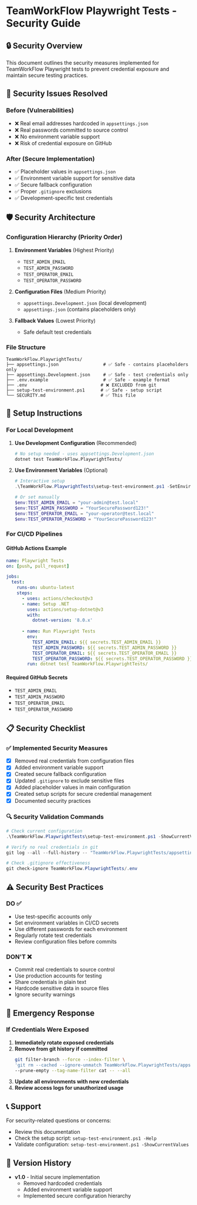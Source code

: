 # TeamWorkFlow Playwright Tests - Security Guide

## 🔒 Security Overview

This document outlines the security measures implemented for TeamWorkFlow Playwright tests to prevent credential exposure and maintain secure testing practices.

## 🚨 Security Issues Resolved

### Before (Vulnerabilities)
- ❌ Real email addresses hardcoded in `appsettings.json`
- ❌ Real passwords committed to source control
- ❌ No environment variable support
- ❌ Risk of credential exposure on GitHub

### After (Secure Implementation)
- ✅ Placeholder values in `appsettings.json`
- ✅ Environment variable support for sensitive data
- ✅ Secure fallback configuration
- ✅ Proper `.gitignore` exclusions
- ✅ Development-specific test credentials

## 🛡️ Security Architecture

### Configuration Hierarchy (Priority Order)
1. **Environment Variables** (Highest Priority)
   - `TEST_ADMIN_EMAIL`
   - `TEST_ADMIN_PASSWORD`
   - `TEST_OPERATOR_EMAIL`
   - `TEST_OPERATOR_PASSWORD`

2. **Configuration Files** (Medium Priority)
   - `appsettings.Development.json` (local development)
   - `appsettings.json` (contains placeholders only)

3. **Fallback Values** (Lowest Priority)
   - Safe default test credentials

### File Structure
```
TeamWorkFlow.PlaywrightTests/
├── appsettings.json                 # ✅ Safe - contains placeholders only
├── appsettings.Development.json     # ✅ Safe - test credentials only
├── .env.example                     # ✅ Safe - example format
├── .env                            # ❌ EXCLUDED from git
├── setup-test-environment.ps1      # ✅ Safe - setup script
└── SECURITY.md                     # ✅ This file
```

## 🔧 Setup Instructions

### For Local Development

1. **Use Development Configuration** (Recommended)
   ```bash
   # No setup needed - uses appsettings.Development.json
   dotnet test TeamWorkFlow.PlaywrightTests/
   ```

2. **Use Environment Variables** (Optional)
   ```powershell
   # Interactive setup
   .\TeamWorkFlow.PlaywrightTests\setup-test-environment.ps1 -SetEnvironmentVariables
   
   # Or set manually
   $env:TEST_ADMIN_EMAIL = "your-admin@test.local"
   $env:TEST_ADMIN_PASSWORD = "YourSecurePassword123!"
   $env:TEST_OPERATOR_EMAIL = "your-operator@test.local"
   $env:TEST_OPERATOR_PASSWORD = "YourSecurePassword123!"
   ```

### For CI/CD Pipelines

#### GitHub Actions Example
```yaml
name: Playwright Tests
on: [push, pull_request]

jobs:
  test:
    runs-on: ubuntu-latest
    steps:
      - uses: actions/checkout@v3
      - name: Setup .NET
        uses: actions/setup-dotnet@v3
        with:
          dotnet-version: '8.0.x'
      
      - name: Run Playwright Tests
        env:
          TEST_ADMIN_EMAIL: ${{ secrets.TEST_ADMIN_EMAIL }}
          TEST_ADMIN_PASSWORD: ${{ secrets.TEST_ADMIN_PASSWORD }}
          TEST_OPERATOR_EMAIL: ${{ secrets.TEST_OPERATOR_EMAIL }}
          TEST_OPERATOR_PASSWORD: ${{ secrets.TEST_OPERATOR_PASSWORD }}
        run: dotnet test TeamWorkFlow.PlaywrightTests/
```

#### Required GitHub Secrets
- `TEST_ADMIN_EMAIL`
- `TEST_ADMIN_PASSWORD`
- `TEST_OPERATOR_EMAIL`
- `TEST_OPERATOR_PASSWORD`

## 📋 Security Checklist

### ✅ Implemented Security Measures
- [x] Removed real credentials from configuration files
- [x] Added environment variable support
- [x] Created secure fallback configuration
- [x] Updated `.gitignore` to exclude sensitive files
- [x] Added placeholder values in main configuration
- [x] Created setup scripts for secure credential management
- [x] Documented security practices

### 🔍 Security Validation Commands
```powershell
# Check current configuration
.\TeamWorkFlow.PlaywrightTests\setup-test-environment.ps1 -ShowCurrentValues

# Verify no real credentials in git
git log --all --full-history -- "TeamWorkFlow.PlaywrightTests/appsettings.json"

# Check .gitignore effectiveness
git check-ignore TeamWorkFlow.PlaywrightTests/.env
```

## ⚠️ Security Best Practices

### DO ✅
- Use test-specific accounts only
- Set environment variables in CI/CD secrets
- Use different passwords for each environment
- Regularly rotate test credentials
- Review configuration files before commits

### DON'T ❌
- Commit real credentials to source control
- Use production accounts for testing
- Share credentials in plain text
- Hardcode sensitive data in source files
- Ignore security warnings

## 🚨 Emergency Response

### If Credentials Were Exposed
1. **Immediately rotate exposed credentials**
2. **Remove from git history if committed**
   ```bash
   git filter-branch --force --index-filter \
   'git rm --cached --ignore-unmatch TeamWorkFlow.PlaywrightTests/appsettings.json' \
   --prune-empty --tag-name-filter cat -- --all
   ```
3. **Update all environments with new credentials**
4. **Review access logs for unauthorized usage**

## 📞 Support

For security-related questions or concerns:
- Review this documentation
- Check the setup script: `setup-test-environment.ps1 -Help`
- Validate configuration: `setup-test-environment.ps1 -ShowCurrentValues`

## 🔄 Version History

- **v1.0** - Initial secure implementation
  - Removed hardcoded credentials
  - Added environment variable support
  - Implemented secure configuration hierarchy
